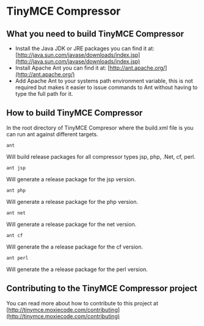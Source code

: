 TinyMCE Compressor
===================

What you need to build TinyMCE Compressor
------------------------------------------
* Install the Java JDK or JRE packages you can find it at: [http://java.sun.com/javase/downloads/index.jsp](http://java.sun.com/javase/downloads/index.jsp)
* Install Apache Ant you can find it at: [http://ant.apache.org/](http://ant.apache.org/)
* Add Apache Ant to your systems path environment variable, this is not required but makes it easier to issue commands to Ant without having to type the full path for it.

How to build TinyMCE Compressor
--------------------------------

In the root directory of TinyMCE Compresor where the build.xml file is you can run ant against different targets.

`ant`

Will build release packages for all compressor types jsp, php, .Net, cf, perl.

`ant jsp`

Will generate a release package for the jsp version.

`ant php`

Will generate a release package for the php version.

`ant net`

Will generate a release package for the net version.

`ant cf`

Will generate the a release package for the cf version.

`ant perl`

Will generate the a release package for the perl version.

Contributing to the TinyMCE Compressor project
-----------------------------------------------
You can read more about how to contribute to this project at [http://tinymce.moxiecode.com/contributing](http://tinymce.moxiecode.com/contributing)
